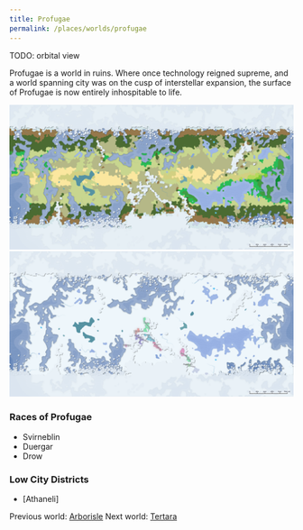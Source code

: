```yaml
---
title: Profugae
permalink: /places/worlds/profugae
---
```

TODO: orbital view

Profugae is a world in ruins. Where once technology reigned supreme, and a world spanning city was on the cusp of interstellar expansion, the surface of Profugae is now entirely inhospitable to life.

![Profugae Biomes](../../assets/img/profugae-biomes.png)
![Profugae Biomes](../../assets/img/profugae-political.png)

### Races of Profugae
- Svirneblin
- Duergar
- Drow

### Low City Districts
- [Athaneli]

Previous world: [Arborisle](places/worlds/Arborisle)
Next world: [Tertara](places/worlds/Tertara)